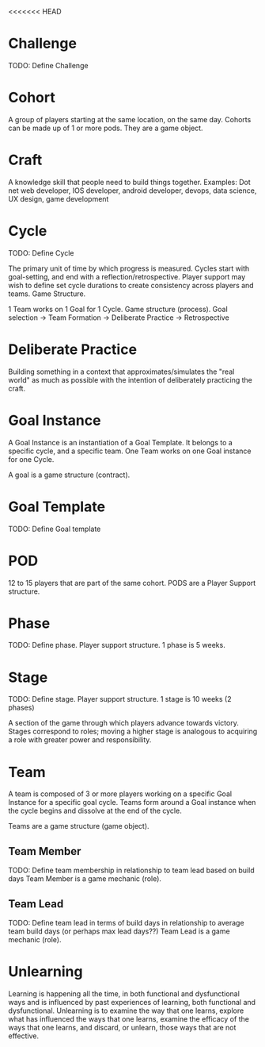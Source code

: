 <<<<<<< HEAD
# Challenge

TODO: Define Challenge

# Cohort

A group of players starting at the same location, on the same day. Cohorts can be made up of  1 or more pods. They are a game object.

# Craft

A knowledge skill that people need to build things together. Examples: Dot net web developer, IOS developer, android developer, devops, data science, UX design, game development

# Cycle

TODO: Define Cycle

The primary unit of time by which progress is measured. Cycles start with goal-setting, and end with a reflection/retrospective. Player support may wish to define set cycle durations to create consistency across players and teams. Game Structure.

1 Team works on 1 Goal for 1 Cycle. Game structure (process).
Goal selection -> Team Formation -> Deliberate Practice -> Retrospective

# Deliberate Practice

Building something in a context that approximates/simulates the "real world" as much as possible with the intention of deliberately practicing the craft.

# Goal Instance

A Goal Instance is an instantiation of a Goal Template.
It belongs to a specific cycle, and a specific team.
One Team works on one Goal instance for one Cycle.

A goal is a game structure (contract).

# Goal Template

TODO: Define Goal template

# POD

12 to 15 players that are part of the same cohort. PODS are a Player Support structure.

# Phase

TODO: Define phase.
Player support structure. 1 phase is 5 weeks.

# Stage

TODO: Define stage.
Player support structure. 1 stage is 10 weeks (2 phases)

A section of the game through which players advance towards victory. Stages correspond to roles; moving a higher stage is analogous to acquiring a role with greater power and responsibility.

# Team

A team is composed of 3 or more players working on a specific Goal Instance for a specific goal cycle. Teams form around a Goal instance when the cycle begins and dissolve at the end of the cycle.

Teams are a game structure (game object).

## Team Member

TODO: Define team membership in relationship to team lead based on build days
Team Member is a game mechanic (role).

## Team Lead

TODO: Define team lead in terms of build days in relationship to average team build days (or perhaps max lead days??)
Team Lead is a game mechanic (role).

# Unlearning

Learning is happening all the time, in both functional and dysfunctional ways and is influenced by past experiences of learning, both functional and dysfunctional. Unlearning is to examine the way that one learns, explore what has influenced the ways that one learns, examine the efficacy of the ways that one learns, and discard, or unlearn, those ways that are not effective.
